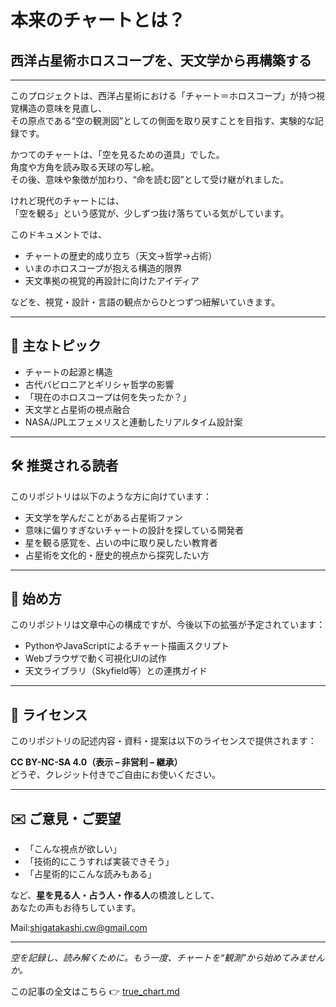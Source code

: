 # 本来のチャートとは？  
## 西洋占星術ホロスコープを、天文学から再構築する

---

このプロジェクトは、西洋占星術における「チャート＝ホロスコープ」が持つ視覚構造の意味を見直し、  
その原点である“空の観測図”としての側面を取り戻すことを目指す、実験的な記録です。

かつてのチャートは、「空を見るための道具」でした。  
角度や方角を読み取る天球の写し絵。  
その後、意味や象徴が加わり、“命を読む図”として受け継がれました。

けれど現代のチャートには、  
「空を観る」という感覚が、少しずつ抜け落ちている気がしています。

このドキュメントでは、

- チャートの歴史的成り立ち（天文→哲学→占術）
- いまのホロスコープが抱える構造的限界
- 天文準拠の視覚的再設計に向けたアイディア

などを、視覚・設計・言語の観点からひとつずつ紐解いていきます。

---

## 🔭 主なトピック

- チャートの起源と構造
- 古代バビロニアとギリシャ哲学の影響
- 「現在のホロスコープは何を失ったか？」
- 天文学と占星術の視点融合
- NASA/JPLエフェメリスと連動したリアルタイム設計案

---

## 🛠 推奨される読者

このリポジトリは以下のような方に向けています：

- 天文学を学んだことがある占星術ファン
- 意味に偏りすぎないチャートの設計を探している開発者
- 星を観る感覚を、占いの中に取り戻したい教育者
- 占星術を文化的・歴史的視点から探究したい方

---

## 📘 始め方

このリポジトリは文章中心の構成ですが、今後以下の拡張が予定されています：

- PythonやJavaScriptによるチャート描画スクリプト
- Webブラウザで動く可視化UIの試作
- 天文ライブラリ（Skyfield等）との連携ガイド

---

## 📄 ライセンス

このリポジトリの記述内容・資料・提案は以下のライセンスで提供されます：

**CC BY-NC-SA 4.0（表示 – 非営利 – 継承）**  
どうぞ、クレジット付きでご自由にお使いください。

---

## ✉️ ご意見・ご要望

- 「こんな視点が欲しい」  
- 「技術的にこうすれば実装できそう」  
- 「占星術的にこんな読みもある」

など、**星を見る人・占う人・作る人**の橋渡しとして、  
あなたの声もお待ちしています。

Mail:shigatakashi.cw@gmail.com

---

_空を記録し、読み解くために。もう一度、チャートを“観測”から始めてみませんか。_

この記事の全文はこちら 👉 [true_chart.md](./true_chart.md)
